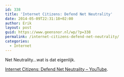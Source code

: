 ```yaml
---
id: 338
title: 'Internet Citizens: Defend Net Neutrality'
date: 2014-05-09T22:31:18+02:00
author: Erik
layout: post
guid: https://www.geensnor.nl/wp/?p=338
permalink: /internet-citizens-defend-net-neutrality/
categories:
  - Internet
---
```

Net Neutrality&#8230;wat is dat eigenlijk.

[Internet Citizens: Defend Net Neutrality &#8211; YouTube](https://www.youtube-nocookie.com/watch?v=wtt2aSV8wdw).